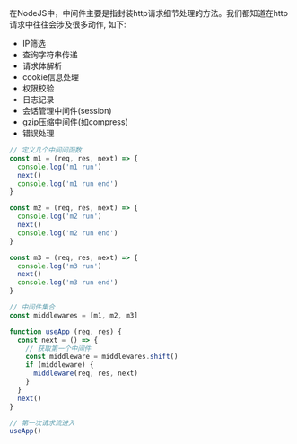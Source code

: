 在NodeJS中，中间件主要是指封装http请求细节处理的方法。我们都知道在http请求中往往会涉及很多动作, 如下:
- IP筛选
- 查询字符串传递
- 请求体解析
- cookie信息处理
- 权限校验
- 日志记录
- 会话管理中间件(session)
- gzip压缩中间件(如compress)
- 错误处理


```js
// 定义几个中间间函数
const m1 = (req, res, next) => {
  console.log('m1 run')
  next()
  console.log('m1 run end')
}

const m2 = (req, res, next) => {
  console.log('m2 run')
  next()
  console.log('m2 run end')
}

const m3 = (req, res, next) => {
  console.log('m3 run')
  next()
  console.log('m3 run end')
}

// 中间件集合
const middlewares = [m1, m2, m3]

function useApp (req, res) {
  const next = () => {
    // 获取第一个中间件
    const middleware = middlewares.shift()
    if (middleware) {
      middleware(req, res, next)
    }
  }
  next()
}

// 第一次请求流进入
useApp()
```